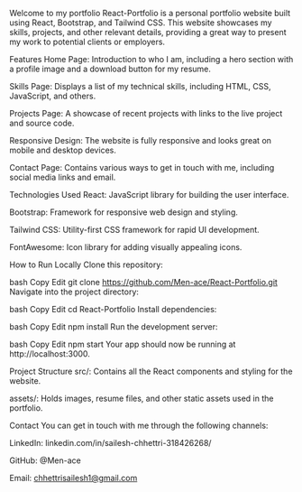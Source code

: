 Welcome to my portfolio
React-Portfolio is a personal portfolio website built using React, Bootstrap, and Tailwind CSS. This website showcases my skills, projects, and other relevant details, providing a great way to present my work to potential clients or employers.

Features
Home Page: Introduction to who I am, including a hero section with a profile image and a download button for my resume.

Skills Page: Displays a list of my technical skills, including HTML, CSS, JavaScript, and others.

Projects Page: A showcase of recent projects with links to the live project and source code.

Responsive Design: The website is fully responsive and looks great on mobile and desktop devices.

Contact Page: Contains various ways to get in touch with me, including social media links and email.

Technologies Used
React: JavaScript library for building the user interface.

Bootstrap: Framework for responsive web design and styling.

Tailwind CSS: Utility-first CSS framework for rapid UI development.

FontAwesome: Icon library for adding visually appealing icons.

How to Run Locally
Clone this repository:

bash
Copy
Edit
git clone https://github.com/Men-ace/React-Portfolio.git
Navigate into the project directory:

bash
Copy
Edit
cd React-Portfolio
Install dependencies:

bash
Copy
Edit
npm install
Run the development server:

bash
Copy
Edit
npm start
Your app should now be running at http://localhost:3000.

Project Structure
src/: Contains all the React components and styling for the website.

assets/: Holds images, resume files, and other static assets used in the portfolio.

Contact
You can get in touch with me through the following channels:

LinkedIn: linkedin.com/in/sailesh-chhettri-318426268/

GitHub: @Men-ace

Email: chhettrisailesh1@gmail.com

